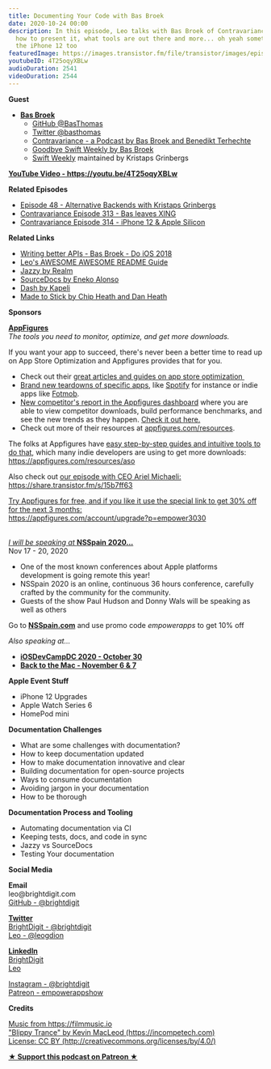 ```yaml
---
title: Documenting Your Code with Bas Broek
date: 2020-10-24 00:00
description: In this episode, Leo talks with Bas Broek of Contravariance about documentation,
  how to present it, what tools are out there and more... oh yeah something about
  the iPhone 12 too
featuredImage: https://images.transistor.fm/file/transistor/images/episode/382673/full_1603484680-artwork.jpg
youtubeID: 4T25oqyXBLw
audioDuration: 2541
videoDuration: 2544
---
```

<p><b>Guest</b></p><ul><li>
<a href="%20https://basthomas.github.io"><strong>Bas Broek</strong></a><ul>
<li>
<a href="https://github.com/BasThomas">GitHub @BasThomas</a> </li>
<li><a href="https://twitter.com/basthomas">Twitter @basthomas</a></li>
<li><a href="https://contravariance.rocks">Contravariance - a Podcast by Bas Broek and Benedikt Terhechte</a></li>
<li><a href="https://basthomas.github.io/goodbye-swift-weekly">Goodbye Swift Weekly by Bas Broek</a></li>
<li>
<a href="https://swiftweekly.com">Swift Weekly</a> maintained by Kristaps Grinbergs</li>
</ul>
</li></ul><p><a href="https://youtu.be/4T25oqyXBLw"><strong>YouTube Video - https://youtu.be/4T25oqyXBLw</strong></a></p><p><b>Related Episodes</b></p><ul>
<li><a href="https://share.transistor.fm/s/fca974ca">Episode 48 - Alternative Backends with Kristaps Grinbergs</a></li>
<li><a href="https://contravariance.rocks/episodes/313_show_notes.html">Contravariance Episode 313 - Bas leaves XING</a></li>
<li><a href="https://contravariance.rocks/episodes/314_show_notes.html">Contravariance Episode 314 - iPhone 12 &amp; Apple Silicon</a></li>
</ul><p><b>Related Links</b></p><ul>
<li><a href="https://www.youtube.com/watch?v=V9zmHUlPMfs">Writing better APIs - Bas Broek - Do iOS 2018</a></li>
<li><a href="https://github.com/leogdion/AWESOME-AWESOME-README">Leo's AWESOME AWESOME README Guide</a></li>
<li><a href="https://github.com/realm/jazzy">Jazzy by Realm</a></li>
<li><a href="https://github.com/eneko/SourceDocs">SourceDocs by Eneko Alonso</a></li>
<li><a href="https://kapeli.com/dash">Dash by Kapeli</a></li>
<li><a href="https://heathbrothers.com/books/made-to-stick/">Made to Stick by Chip Heath and Dan Heath</a></li>
</ul><p><b>Sponsors</b></p><p><a href="https://appfigures.com/account/upgrade?p=empower3030"><strong>AppFigures</strong></a><strong><br></strong><em>The tools you need to monitor, optimize, and get more downloads.</em><strong></strong></p><p>If you want your app to succeed, there's never been a better time to read up on App Store Optimization and Appfigures provides that for you. </p><ul>
<li>Check out their <a href="https://appfigures.com/resources">great articles and guides on app store optimization </a>
</li>
<li>
<a href="https://appfigures.com/resources/tagged/aso-teardown">Brand new teardowns of specific apps</a>, like <a href="https://appfigures.com/resources/aso/optimization-teardown-spotify">Spotify</a> for instance or indie apps like <a href="https://appfigures.com/resources/aso/aso-teardown-fotmob">Fotmob</a>.</li>
<li>
<a href="https://appfigures.com/reports/competitors?utm_source=empowerapps">New competitor's report in the Appfigures dashboard</a> where you are able to view competitor downloads, build performance benchmarks, and see the new trends as they happen. <a href="https://appfigures.com/reports/competitors?utm_source=empowerapps">Check it out here.</a>
</li>
<li>Check out more of their resources at <a href="http://appfigures.com/resources">appfigures.com/resources</a>.</li>
</ul><p>The folks at Appfigures have <a href="https://appfigures.com/resources/aso">easy step-by-step guides and intuitive tools to do that</a>, which many indie developers are using to get more downloads:<br><a href="https://appfigures.com/resources/aso">https://appfigures.com/resources/aso</a></p><p>Also check out <a href="https://share.transistor.fm/s/15b7ff63">our episode with CEO Ariel Michaeli:<br>https://share.transistor.fm/s/15b7ff63</a></p><p><a href="https://appfigures.com/account/upgrade?p=empower3030">Try Appfigures for free, and if you like it use the special link to get 30% off for the next 3 months:</a><a href="https://www.linode.com/?r=97e09acbd5d304d87dadef749491d245e71c74e7"><br></a><a href="https://appfigures.com/account/upgrade?p=empower3030">https://appfigures.com/account/upgrade?p=empower3030</a></p><p><br><a href="https://remote.nsspain.com/"><em>I will be speaking at </em><strong>NSSpain 2020...</strong></a><br>Nov 17 - 20, 2020</p><ul>
<li>One of the most known conferences about Apple platforms development is going remote this year! </li>
<li>NSSpain 2020 is an online, continuous 36 hours conference, carefully crafted by the community for the community.</li>
<li>Guests of the show Paul Hudson and Donny Wals will be speaking as well as others</li>
</ul><p>Go to <a href="https://remote.nsspain.com/"><strong>NSSpain.com</strong></a> and use promo code <em>empowerapps </em>to get 10% off</p><p><em>Also speaking at...</em></p><ul>
<li><a href="https://www.iosdevcampdc.com/"><strong>iOSDevCampDC 2020 - October 30</strong></a></li>
<li><a href="https://backtomac.org/"><strong>Back to the Mac - November 6 &amp; 7</strong></a></li>
</ul><p><b>Apple Event Stuff</b></p><ul>
<li>iPhone 12 Upgrades</li>
<li>Apple Watch Series 6</li>
<li>HomePod mini</li>
</ul><p><b>Documentation Challenges</b></p><ul>
<li>What are some challenges with documentation?</li>
<li>How to keep documentation updated</li>
<li>How to make documentation innovative and clear</li>
<li>Building documentation for open-source projects</li>
<li>Ways to consume documentation</li>
<li>Avoiding jargon in your documentation</li>
<li>How to be thorough</li>
</ul><p><b>Documentation Process and Tooling</b></p><ul>
<li>Automating documentation via CI</li>
<li>Keeping tests, docs, and code in sync</li>
<li>Jazzy vs SourceDocs</li>
<li>Testing Your documentation</li>
</ul><p><b>Social Media</b></p><p><strong>Email</strong><br>leo@brightdigit.com<br><a href="https://github.com/brightdigit">GitHub - @brightdigit</a></p><p><a href="https://twitter.com/brightdigit"><strong>Twitter </strong><br>BrightDigit - @brightdigit</a><br><a href="https://twitter.com/leogdion">Leo - @leogdion</a></p><p><a href="https://www.linkedin.com/company/bright-digit"><strong>LinkedIn</strong><br>BrightDigit</a><br><a href="https://www.linkedin.com/in/leogdion/">Leo</a></p><p><a href="https://www.instagram.com/brightdigit/">Instagram - @brightdigit</a><br><a href="https://www.patreon.com/empowerappsshow">Patreon - empowerappshow</a></p><p><b>Credits</b></p><p><a href="https://filmmusic.io/">Music from https://filmmusic.io</a><br><a href="https://incompetech.com/">"Blippy Trance" by Kevin MacLeod (https://incompetech.com)</a><br><a href="http://creativecommons.org/licenses/by/4.0/">License: CC BY (http://creativecommons.org/licenses/by/4.0/)</a></p><p><strong><a rel="payment" title="★ Support this podcast on Patreon ★" href="https://www.patreon.com/empowerappsshow">★ Support this podcast on Patreon ★</a></strong></p>
      